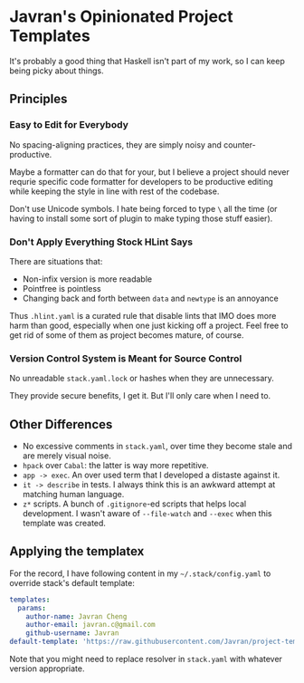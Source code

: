 # Javran's Opinionated Project Templates

It's probably a good thing that Haskell isn't part of my work,
so I can keep being picky about things.

## Principles

### Easy to Edit for Everybody

No spacing-aligning practices, they are simply noisy and counter-productive.

Maybe a formatter can do that for your,
but I believe a project should never requrie specific code formatter for developers
to be productive editing while keeping the style in line with rest of the codebase.

Don't use Unicode symbols. I hate being forced to type `\` all the time (or having
to install some sort of plugin to make typing those stuff easier).

### Don't Apply Everything Stock HLint Says

There are situations that:

- Non-infix version is more readable
- Pointfree is pointless
- Changing back and forth between `data` and `newtype` is an annoyance

Thus `.hlint.yaml` is a curated rule that disable lints that IMO does more harm than good,
especially when one just kicking off a project.
Feel free to get rid of some of them as project becomes mature, of course.

### Version Control System is Meant for Source Control

No unreadable `stack.yaml.lock` or hashes when they are unnecessary.

They provide secure benefits, I get it. But I'll only care when I need to.

## Other Differences

- No excessive comments in `stack.yaml`, over time they become stale and are merely visual noise.
- `hpack` over `Cabal`: the latter is way more repetitive.
- `app -> exec`. An over used term that I developed a distaste against it.
- `it -> describe` in tests. I always think this is an awkward attempt at matching human language.
- `z*` scripts. A bunch of `.gitignore`-ed scripts that helps local development.
  I wasn't aware of `--file-watch` and `--exec` when this template was created.


## Applying the templatex

For the record, I have following content in my `~/.stack/config.yaml`
to override stack's default template:

```yaml
templates:
  params:
    author-name: Javran Cheng
    author-email: javran.c@gmail.com
    github-username: Javran
default-template: 'https://raw.githubusercontent.com/Javran/project-templates/master/simple.hsfiles'
```

Note that you might need to replace resolver in `stack.yaml` with whatever version appropriate.
